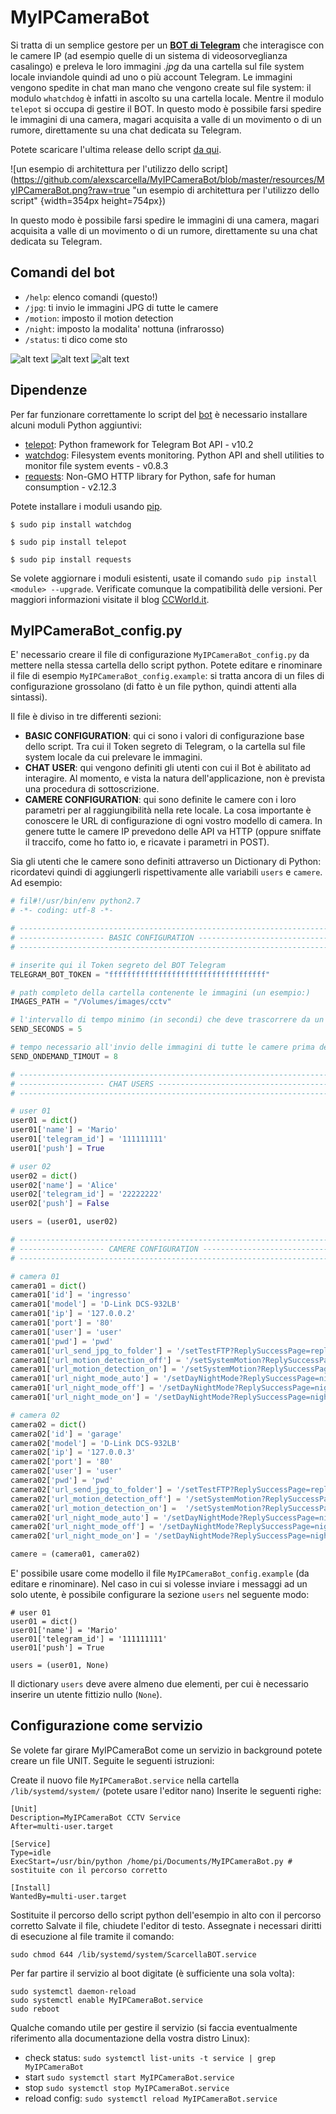 # MyIPCameraBot

Si tratta di un semplice gestore per un **[BOT di Telegram](https://core.telegram.org/bots)** che interagisce con le camere IP (ad esempio quelle di un sistema di videosorveglianza casalingo) e preleva le loro immagini _.jpg_ da una cartella sul file system locale inviandole quindi ad uno o più account Telegram.
Le immagini vengono spedite in chat man mano che vengono create sul file system: il modulo `whatchdog` è infatti in ascolto su una cartella locale. Mentre il modulo `telepot` si occupa di gestire il BOT.
In questo modo è possibile farsi spedire le immagini di una camera, magari acquisita a valle di un movimento o di un rumore, direttamente su una chat dedicata su Telegram.

Potete scaricare l'ultima release dello script [da qui](https://github.com/alexscarcella/ScarcellaBot_CCTV/releases).

![un esempio di architettura per l'utilizzo dello script](https://github.com/alexscarcella/MyIPCameraBot/blob/master/resources/MyIPCameraBot.png?raw=true "un esempio di architettura per l'utilizzo dello script" {width=354px height=754px})

In questo modo è possibile farsi spedire le immagini di una camera, magari acquisita a valle di un movimento o di un rumore, direttamente su una chat dedicata su Telegram.

## Comandi del bot

- `/help`: elenco comandi (questo!)
- `/jpg`: ti invio le immagini JPG di tutte le camere
- `/motion`: imposto il motion detection
- `/night`: imposto la modalita' nottuna (infrarosso)
- `/status`: ti dico come sto

![alt text](https://github.com/alexscarcella/ScarcellaBot_CCTV/blob/master/resources/ScarcellaBOT%20-%20screeshot%20-%2000002.PNG?raw=true)
![alt text](https://github.com/alexscarcella/ScarcellaBot_CCTV/blob/master/resources/ScarcellaBOT%20-%20screeshot%20-%2000003.PNG?raw=true)
![alt text](https://github.com/alexscarcella/ScarcellaBot_CCTV/blob/master/resources/ScarcellaBOT%20-%20screeshot%20-%2000004.PNG?raw=true)


## Dipendenze

Per far funzionare correttamente lo script del [bot](https://core.telegram.org/bots) è necessario installare alcuni moduli Python aggiuntivi:
- [telepot](https://github.com/nickoala/telepot): Python framework for Telegram Bot API - v10.2
- [watchdog](https://pypi.python.org/pypi/watchdog): Filesystem events monitoring. Python API and shell utilities to monitor file system events - v0.8.3
- [requests](http://requests.readthedocs.io/en/master/): Non-GMO HTTP library for Python, safe for human consumption - v2.12.3

Potete installare i moduli usando [pip](https://pypi.python.org/pypi/pip).

`$ sudo pip install watchdog`

`$ sudo pip install telepot`

`$ sudo pip install requests`

Se volete aggiornare i  moduli esistenti, usate il comando `sudo pip install <module> --upgrade`. Verificate comunque la compatibilità delle versioni. Per maggiori informazioni visitate il blog [CCWorld.it](http://www.ccworld.it/).

## MyIPCameraBot_config.py

E' necessario creare il file di configurazione `MyIPCameraBot_config.py` da mettere nella stessa cartella dello script python. Potete editare e rinominare il file di esempio `MyIPCameraBot_config.example`:
si tratta ancora di un files di configurazione grossolano (di fatto è un file python, quindi attenti alla sintassi).

Il file è diviso in tre differenti sezioni:
- **BASIC CONFIGURATION**: qui ci sono i valori di configurazione base dello script. Tra cui il Token segreto di Telegram, o la cartella sul file system locale da cui prelevare le immagini.
- **CHAT USER**: qui vengono definiti gli utenti con cui il Bot è abilitato ad interagire. Al momento, e vista la natura dell'applicazione, non è prevista una procedura di sottoscrizione.
- **CAMERE CONFIGURATION**: qui sono definite le camere con i loro parametri per al raggiungibilità nella rete locale. La cosa importante è conoscere le URL di configurazione di ogni vostro modello di camera. In genere tutte le camere IP prevedono delle API va HTTP (oppure sniffate il traccifo, come ho fatto io, e ricavate i parametri in POST).

Sia gli utenti che le camere sono definiti attraverso un Dictionary di Python: ricordatevi quindi di aggiungerli rispettivamente alle variabili `users` e `camere`.
Ad esempio:

```python
# fil#!/usr/bin/env python2.7
# -*- coding: utf-8 -*-

# -----------------------------------------------------------------------------
# ------------------- BASIC CONFIGURATION -------------------------------------
# -----------------------------------------------------------------------------

# inserite qui il Token segreto del BOT Telegram
TELEGRAM_BOT_TOKEN = "fffffffffffffffffffffffffffffffffff"

# path completo della cartella contenente le immagini (un esempio:)
IMAGES_PATH = "/Volumes/images/cctv"

# l'intervallo di tempo minimo (in secondi) che deve trascorrere da un messagio ed il successivo
SEND_SECONDS = 5

# tempo necessario all'invio delle immagini di tutte le camere prima del time-out
SEND_ONDEMAND_TIMOUT = 8

# -----------------------------------------------------------------------------
# ------------------- CHAT USERS ----------------------------------------------
# -----------------------------------------------------------------------------

# user 01
user01 = dict()
user01['name'] = 'Mario'
user01['telegram_id'] = '111111111'
user01['push'] = True

# user 02
user02 = dict()
user02['name'] = 'Alice'
user02['telegram_id'] = '22222222'
user02['push'] = False

users = (user01, user02)

# -----------------------------------------------------------------------------
# ------------------- CAMERE CONFIGURATION ------------------------------------
# -----------------------------------------------------------------------------

# camera 01
camera01 = dict()
camera01['id'] = 'ingresso'
camera01['model'] = 'D-Link DCS-932LB'
camera01['ip'] = '127.0.0.2'
camera01['port'] = '80'
camera01['user'] = 'user'
camera01['pwd'] = 'pwd'
camera01['url_send_jpg_to_folder'] = '/setTestFTP?ReplySuccessPage=replyu.htm&FTPServerTest=+Test+'
camera01['url_motion_detection_off'] = '/setSystemMotion?﻿ReplySuccessPage=motion.htm&ReplyErrorPage=motion.htm&MotionDetectionEnable=0&MotionDetectionScheduleDay=62&ConfigSystemMotion=Save'
camera01['url_motion_detection_on'] = '/setSystemMotion?﻿ReplySuccessPage=motion.htm&ReplyErrorPage=motion.htm&MotionDetectionEnable=1&MotionDetectionScheduleDay=62&MotionDetectionScheduleMode=0&MotionDetectionSensitivity=65&ConfigSystemMotion=Save'
camera01['url_night_mode_auto'] = '/setDayNightMode?ReplySuccessPage=night.htm&ReplyErrorPage=errrnght.htm&LightSensorControl=3&DayNightMode=0&ConfigDayNightMode=Save'
camera01['url_night_mode_off'] = '/setDayNightMode?ReplySuccessPage=night.htm&ReplyErrorPage=errrnght.htm&LightSensorControl=3&DayNightMode=2&ConfigDayNightMode=Save'
camera01['url_night_mode_on'] = '/setDayNightMode?ReplySuccessPage=night.htm&ReplyErrorPage=errrnght.htm&LightSensorControl=3&DayNightMode=3&ConfigDayNightMode=Save'

# camera 02
camera02 = dict()
camera02['id'] = 'garage'
camera02['model'] = 'D-Link DCS-932LB'
camera02['ip'] = '127.0.0.3'
camera02['port'] = '80'
camera02['user'] = 'user'
camera02['pwd'] = 'pwd'
camera02['url_send_jpg_to_folder'] = '/setTestFTP?ReplySuccessPage=replyu.htm&FTPServerTest=+Test+'
camera02['url_motion_detection_off'] = '/setSystemMotion?﻿ReplySuccessPage=motion.htm&ReplyErrorPage=motion.htm&MotionDetectionEnable=0&MotionDetectionScheduleDay=62&ConfigSystemMotion=Save'
camera02['url_motion_detection_on'] =  '/setSystemMotion?﻿ReplySuccessPage=motion.htm&ReplyErrorPage=motion.htm&MotionDetectionEnable=1&MotionDetectionScheduleDay=62&MotionDetectionScheduleMode=0&MotionDetectionSensitivity=65&ConfigSystemMotion=Save'
camera02['url_night_mode_auto'] = '/setDayNightMode?ReplySuccessPage=night.htm&ReplyErrorPage=errrnght.htm&LightSensorControl=3&DayNightMode=0&ConfigDayNightMode=Save'
camera02['url_night_mode_off'] = '/setDayNightMode?ReplySuccessPage=night.htm&ReplyErrorPage=errrnght.htm&LightSensorControl=3&DayNightMode=2&ConfigDayNightMode=Save'
camera02['url_night_mode_on'] = '/setDayNightMode?ReplySuccessPage=night.htm&ReplyErrorPage=errrnght.htm&LightSensorControl=3&DayNightMode=3&ConfigDayNightMode=Save'

camere = (camera01, camera02)
```

E' possibile usare come modello il file `MyIPCameraBot_config.example` (da editare e rinominare).
Nel caso in cui si volesse inviare i messaggi ad un solo utente, è possibile configurare la sezione `users` nel seguente modo:

```
# user 01
user01 = dict()
user01['name'] = 'Mario'
user01['telegram_id'] = '111111111'
user01['push'] = True

users = (user01, None)
```

Il dictionary `users` deve avere almeno due elementi, per cui è necessario inserire un utente fittizio nullo (`None`).

## Configurazione come servizio

Se volete far girare MyIPCameraBot come un servizio in background potete creare un file UNIT. Seguite le seguenti istruzioni:

Create il nuovo file `MyIPCameraBot.service` nella cartella `/lib/systemd/system/` (potete usare l'editor nano)
Inserite le seguenti righe:

```
[Unit]
Description=MyIPCameraBot CCTV Service
After=multi-user.target

[Service]
Type=idle
ExecStart=/usr/bin/python /home/pi/Documents/MyIPCameraBot.py # sostituite con il percorso corretto

[Install]
WantedBy=multi-user.target
```

Sostituite il percorso dello script python dell'esempio in alto con il percorso corretto
Salvate il file, chiudete l'editor di testo. Assegnate i necessari diritti di esecuzione al file tramite il comando:

```
sudo chmod 644 /lib/systemd/system/ScarcellaBOT.service
```

Per far partire il servizio al boot digitate (è sufficiente una sola volta):

```
sudo systemctl daemon-reload
sudo systemctl enable MyIPCameraBot.service
sudo reboot
```

Qualche comando utile per gestire il servizio (si faccia eventualmente riferimento alla documentazione della vostra distro Linux):


* check status: `sudo systemctl list-units -t service | grep MyIPCameraBot`
* start `sudo systemctl start MyIPCameraBot.service`
* stop `sudo systemctl stop MyIPCameraBot.service`
* reload config: `sudo systemctl reload MyIPCameraBot.service`

